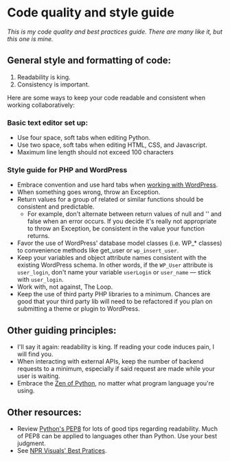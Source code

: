 # Code quality and style guide

*This is my code quality and best practices guide. There are many like it, but this one is mine.*

## General style and formatting of code:

1. Readability is king.
2. Consistency is important.

Here are some ways to keep your code readable and consistent when working collaboratively:

### Basic text editor set up:

- Use four space, soft tabs when editing Python.
- Use two space, soft tabs when editing HTML, CSS, and Javascript.
- Maximum line length should not exceed 100 characters

### Style guide for PHP and WordPress

- Embrace convention and use hard tabs when [working with WordPress](http://make.wordpress.org/core/handbook/coding-standards/php/#indentation).
- When something goes wrong, throw an Exception.
- Return values for a group of related or similar functions should be consistent and predictable.
    - For example, don't alternate between return values of null and '' and false when an error occurs. If you decide it's really not appropriate to throw an Exception, be consistent in the value your function returns.
- Favor the use of WordPress' database model classes (i.e. WP_* classes) to convenience methods like get_user or `wp_insert_user`.
- Keep your variables and object attribute names consistent with the existing WordPress schema. In other words, if the `WP_User` attribute is `user_login`, don't name your variable `userLogin` or `user_name` — stick with `user_login`.
- Work with, not against, The Loop.
- Keep the use of third party PHP libraries to a minimum. Chances are good that your third party lib will need to be refactored if you plan on submitting a theme or plugin to WordPress.

## Other guiding principles:

- I'll say it again: readability is king. If reading your code induces pain, I will find you.
- When interacting with external APIs, keep the number of backend requests to a minimum, especially if said request are made while your user is waiting.
- Embrace the [Zen of Python](http://legacy.python.org/dev/peps/pep-0020/), no matter what program language you're using.

## Other resources:

- Review [Python's PEP8](http://legacy.python.org/dev/peps/pep-0008/) for lots of good tips regarding readability. Much of PEP8 can be applied to languages other than Python. Use your best judgment.
- See [NPR Visuals' Best Pratices](https://github.com/nprapps/bestpractices).
